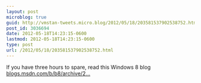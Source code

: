 ```yaml
---
layout: post
microblog: true
guid: http://vmstan-tweets.micro.blog/2012/05/18/203581537902538752.html
post_id: 3036694
date: 2012-05-18T14:23:15-0600
lastmod: 2012-05-18T14:23:15-0600
type: post
url: /2012/05/18/203581537902538752.html
---
```

If you have three hours to spare, read this Windows 8 blog <a href="http://blogs.msdn.com/b/b8/archive/2012/05/18/creating-the-windows-8-user-experience.aspx">blogs.msdn.com/b/b8/archive/2…</a>
